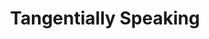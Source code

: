 ---
title:         "Tangentially Speaking"
description:   "Ever wanted to hang with a dominatrix, comedian, famous health guru, scientist, author or Italian prince? Here's your chance. Tangentially Speaking is dedicated to the idea that good conversation is spontaneous, organic, revelatory, and free to go down unexpected paths."
url-thumbnail: "http://static.libsyn.com/p/assets/b/0/8/e/b08ee47c18c371a7/drchrisryanpodcast1389127900.jpg"
url-rss:       "http://tangent.libsyn.com/rss"
url-web:       "http://chrisryanphd.com/"
url-itunes:    "https://itunes.apple.com/us/podcast/tangentially-speaking-dr./id566908883?mt=2&uo=4"
---